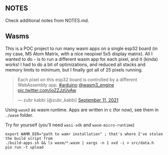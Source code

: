 ## NOTES

Check additional notes from NOTES.md.

Wasms
-----

This is a POC project to run many wasm apps on a single esp32 board (in my case, M5 Atom Matrix, with a nice neopixel 5x5 display matrix). All I wanted to do - is to run a different wasm app for each pixel, and it (kinda) works! I had to do a bit of optimizations, and reduced all stacks and memory limits to minimum, but I finally got all of 25 pixels running.

<blockquote class="twitter-tweet"><p lang="en" dir="ltr">Each pixel on this esp32 board is controlled by a different WebAssembly app. <a href="https://twitter.com/hashtag/arduino?src=hash&amp;ref_src=twsrc%5Etfw">#arduino</a> <a href="https://twitter.com/wasm3_engine?ref_src=twsrc%5Etfw">@wasm3_engine</a> <a href="https://t.co/ioZZJzUvAw">pic.twitter.com/ioZZJzUvAw</a></p>&mdash; zubr kabbi (@zubr_kabbi) <a href="https://twitter.com/zubr_kabbi/status/1436833749359017985?ref_src=twsrc%5Etfw">September 11, 2021</a></blockquote>

Using `wasm3` as wasm runtime. Apps are written in c (for now), see them in `./wasm` folder.

Try for yourself (you'll need `wasi-sdk` and `wasm-micro-runtime`)
```
export WAMR_DIR="path to wamr installation" ; that's where I've stolen the build script from
./build-apps.sh && ls wasm/*.wasm | xargs -n 1 xxd -i > src/data.h
pio run -t upload
```
